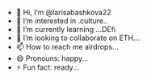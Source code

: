 - 👋 Hi, I’m @larisabashkova22
- 👀 I’m interested in .culture..
- 🌱 I’m currently learning ...DEfi
- 💞️ I’m looking to collaborate on ETH...
- 📫 How to reach me airdrops...
- 😄 Pronouns: happy...
- ⚡ Fun fact: ready...

<!---
larisabashkova22/larisabashkova22 is a ✨ special ✨ repository because its `README.md` (this file) appears on your GitHub profile.
You can click the Preview link to take a look at your changes.
--->
